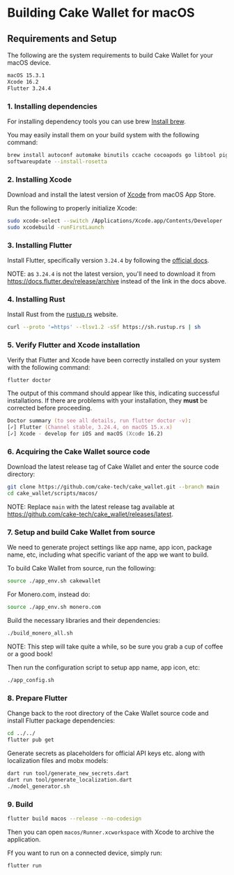 # Building Cake Wallet for macOS

## Requirements and Setup

The following are the system requirements to build Cake Wallet for your macOS device.

```txt
macOS 15.3.1
Xcode 16.2
Flutter 3.24.4
```

### 1. Installing dependencies

For installing dependency tools you can use brew [Install brew](https://brew.sh).

You may easily install them on your build system with the following command:

```zsh
brew install autoconf automake binutils ccache cocoapods go libtool pigz pkg-config
softwareupdate --install-rosetta
```

### 2. Installing Xcode

Download and install the latest version of [Xcode](https://developer.apple.com/xcode/) from macOS App Store.

Run the following to properly initialize Xcode:

```zsh
sudo xcode-select --switch /Applications/Xcode.app/Contents/Developer
sudo xcodebuild -runFirstLaunch
```

### 3. Installing Flutter

Install Flutter, specifically version `3.24.4` by following the [official docs](https://docs.flutter.dev/get-started/install/macos/desktop?tab=download).

NOTE: as `3.24.4` is not the latest version, you'll need to download it from <https://docs.flutter.dev/release/archive> instead of the link in the docs above.

### 4. Installing Rust

Install Rust from the [rustup.rs](https://rustup.rs/) website.

```zsh
curl --proto '=https' --tlsv1.2 -sSf https://sh.rustup.rs | sh
```

### 5. Verify Flutter and Xcode installation

Verify that Flutter and Xcode have been correctly installed on your system with the following command:

`flutter doctor`

The output of this command should appear like this, indicating successful installations. If there are problems with your installation, they **must** be corrected before proceeding.

```zsh
Doctor summary (to see all details, run flutter doctor -v):
[✓] Flutter (Channel stable, 3.24.4, on macOS 15.x.x)
[✓] Xcode - develop for iOS and macOS (Xcode 16.2)
```

### 6. Acquiring the Cake Wallet source code

Download the latest release tag of Cake Wallet and enter the source code directory:

```zsh
git clone https://github.com/cake-tech/cake_wallet.git --branch main
cd cake_wallet/scripts/macos/
```

NOTE: Replace `main` with the latest release tag available at <https://github.com/cake-tech/cake_wallet/releases/latest>.

### 7. Setup and build Cake Wallet from source

We need to generate project settings like app name, app icon, package name, etc, including what specific variant of the app we want to build.

To build Cake Wallet from source, run the following:

```zsh
source ./app_env.sh cakewallet
```

For Monero.com, instead do:

```zsh
source ./app_env.sh monero.com
```

Build the necessary libraries and their dependencies:

```zsh
./build_monero_all.sh
```

NOTE: This step will take quite a while, so be sure you grab a cup of coffee or a good book!

Then run the configuration script to setup app name, app icon, etc:

```zsh
./app_config.sh
```

### 8. Prepare Flutter

Change back to the root directory of the Cake Wallet source code and install Flutter package dependencies:

```zsh
cd ../../
flutter pub get
```

Generate secrets as placeholders for official API keys etc. along with localization files and mobx models:

```zsh
dart run tool/generate_new_secrets.dart
dart run tool/generate_localization.dart
./model_generator.sh
```

### 9. Build

```zsh
flutter build macos --release --no-codesign
```

Then you can open `macos/Runner.xcworkspace` with Xcode to archive the application.

Ff you want to run on a connected device, simply run:

```zsh
flutter run
```

